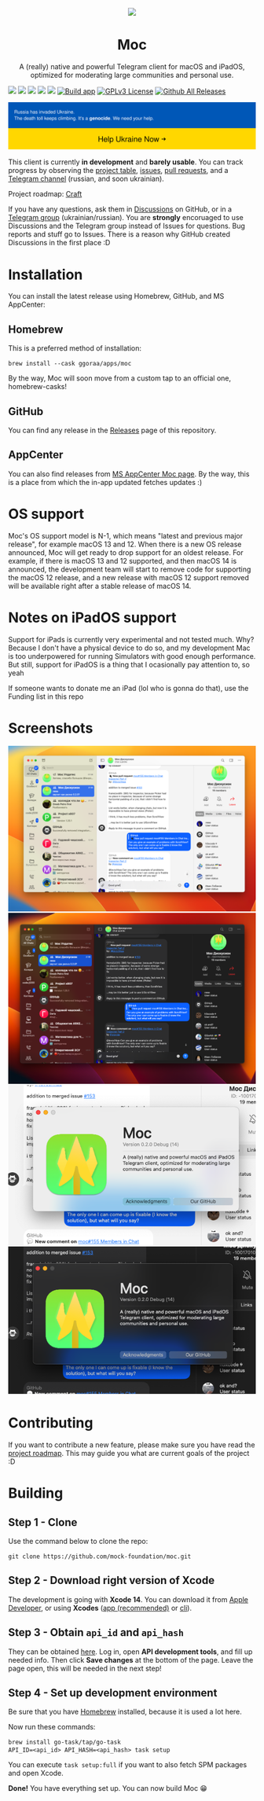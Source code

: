 <p align="center">
  <img src="https://github.com/mock-foundation/moc/raw/master/Shared/Assets.xcassets/AppIcon.appiconset/icon_256x256.png">
</p>

<h1 align="center">Moc</h1>

<p align="center">
A (really) native and powerful Telegram client for macOS and iPadOS, optimized
for moderating large communities and personal use. 
</p>

![](https://img.shields.io/badge/platform-macOS,%20iPadOS-000000?style=flat&logo=apple&logoColor=white)
![](https://img.shields.io/badge/minimum%20OS-macOS%2012,%20iPadOS%2015.2-blueviolet?style=flat&logo=apple&logoColor=white)
![](https://img.shields.io/badge/Swift%205.7-FA7343?style=flat&logo=swift&logoColor=white)
![](https://img.shields.io/badge/SwiftUI-2E00F1?style=flat&logo=swift&logoColor=white)
![](https://img.shields.io/badge/Telegram-2CA5E0?style=flat&logo=telegram&logoColor=white)
[![Build app](https://github.com/mock-foundation/moc/actions/workflows/build.yml/badge.svg)](https://github.com/mock-foundation/moc/actions/workflows/build.yml)
[![GPLv3 License](https://img.shields.io/badge/License-GPL%20v3-yellow.svg?style=flat)](https://opensource.org/licenses/)
[![Github All Releases](https://img.shields.io/github/downloads/mock-foundation/moc/total.svg?style=flat)]() 

[![SWUbanner](https://raw.githubusercontent.com/vshymanskyy/StandWithUkraine/main/banner2-direct.svg)](https://vshymanskyy.github.io/StandWithUkraine/)

This client is currently **in development** and **barely usable**. You can track progress by observing the [project table](https://github.com/orgs/mock-foundation/projects/2), [issues](https://github.com/mock-foundation/moc/issues), [pull requests](https://github.com/mock-foundation/moc/pulls), and a [Telegram channel](https://t.me/moc_updates_ua) (russian, and soon ukrainian).

Project roadmap: [Craft](https://www.craft.do/s/rmUOSbIPXTVbCY)

If you have any questions, ask them in [Discussions](https://github.com/mock-foundation/moc/discussions) on GitHub, or in a [Telegram group](https://t.me/moc_discussion) (ukrainian/russian). You are **strongly** encoruaged to use Discussions and the Telegram group instead of Issues for questions. Bug reports and stuff go to Issues. There is a reason why GitHub created Discussions in the first place :D

# Installation

You can install the latest release using Homebrew, GitHub, and MS AppCenter:

## Homebrew

This is a preferred method of installation:

```shell
brew install --cask ggoraa/apps/moc
```

By the way, Moc will soon move from a custom tap to an official one, homebrew-casks!

## GitHub

You can find any release in the [Releases](https://github.com/mock-foundation/moc/releases) page of this
repository.

## AppCenter

You can also find releases from [MS AppCenter Moc page](https://install.appcenter.ms/orgs/mock-foundation/apps/moc/distribution_groups/releases). By the way,
this is a place from which the in-app updated fetches updates :)

# OS support

Moc's OS support model is N-1, which means "latest and previous major release",
for example macOS 13 and 12. When there is a new OS release announced, Moc 
will get ready to drop support for an oldest release. For example, if 
there is macOS 13 and 12 supported, and then macOS 14 is announced, the development
team will start to remove code for supporting the macOS 12 release, and a new release
with macOS 12 support removed will be available right after a stable release of macOS
14.

# Notes on iPadOS support

Support for iPads is currently very experimental and not tested much. 
Why? Because I don't have a physical device to do so, and my development Mac is too 
underpowered for running Simulators with good enough performance. But still, support
for iPadOS is a thing that I ocasionally pay attention to, so yeah

If someone wants to donate me an iPad (lol who is gonna do that), use the Funding list
in this repo

# Screenshots
![](.github/images/screenshots/light/main.png)
![](.github/images/screenshots/dark/main.png)
![](.github/images/screenshots/light/about.png)
![](.github/images/screenshots/dark/about.png)

# Contributing

If you want to contribute a new feature, please make sure you have read the [project roadmap](https://www.craft.do/s/rmUOSbIPXTVbCY). This may guide you what are current goals of the project :D

# Building

## Step 1 - Clone

Use the command below to clone the repo:

```shell
git clone https://github.com/mock-foundation/moc.git 
```

## Step 2 - Download right version of Xcode

The development is going with **Xcode 14**. You can download it from
[Apple Developer](https://developer.apple.com/download/release/), or using
**Xcodes** ([app (recommended)](https://github.com/RobotsAndPencils/XcodesApp) or 
[cli](https://github.com/RobotsAndPencils/xcodes)).

## Step 3 - Obtain `api_id` and `api_hash`

They can be obtained [here](https://my.telegram.org/). Log in, open **API development tools**, and fill up needed info. Then click **Save changes**
at the bottom of the page. Leave the page open, this will be needed in the next step!

## Step 4 - Set up development environment

Be sure that you have [Homebrew](https://brew.sh) installed, because it is used a lot here.

Now run these commands:
```shell
brew install go-task/tap/go-task
API_ID=<api_id> API_HASH=<api_hash> task setup
```

You can execute `task setup:full` if you want to also fetch SPM packages and open Xcode.

**Done!** You have everything set up. You can now build Moc 😁
